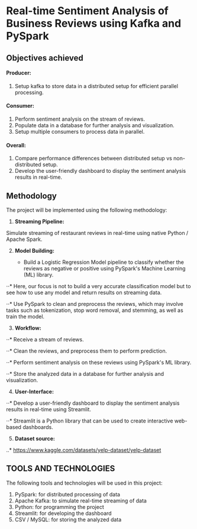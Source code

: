 # Real-time Sentiment Analysis of Business Reviews using Kafka and PySpark

## Objectives achieved

#### Producer:

1. Setup kafka to store data in a distributed setup for efficient parallel processing.

#### Consumer:

1. Perform sentiment analysis on the stream of reviews.
2. Populate data in a database for further analysis and visualization.
3. Setup multiple consumers to process data in parallel. 

#### Overall:

1. Compare performance differences between distributed setup vs non-distributed setup.
2. Develop the user-friendly dashboard to display the sentiment analysis results in real-time.

## Methodology

The project will be implemented using the following methodology:
1. **Streaming Pipeline:** 

Simulate streaming of restaurant reviews in real-time using native Python / Apache Spark.

2. **Model Building:**

    * Build a Logistic Regression Model pipeline to classify whether the reviews as negative or positive using PySpark's Machine Learning (ML) library.

⋅⋅* Here, our focus is not to build a very accurate classification model but to see how to use any model and return results on streaming data.

⋅⋅* Use PySpark to clean and preprocess the reviews, which may involve tasks such as tokenization, stop word removal, and stemming, as well as train the model.

3. **Workflow:**

⋅⋅* Receive a stream of reviews.

⋅⋅* Clean the reviews, and preprocess them to perform prediction.

⋅⋅* Perform sentiment analysis on these reviews using PySpark's ML library.

⋅⋅* Store the analyzed data in a database for further analysis and visualization.

4. **User-Interface:**

⋅⋅* Develop a user-friendly dashboard to display the sentiment analysis results in real-time using Streamlit.

⋅⋅* Streamlit is a Python library that can be used to create interactive web-based dashboards.

5. **Dataset source:**

..* https://www.kaggle.com/datasets/yelp-dataset/yelp-dataset


## TOOLS AND TECHNOLOGIES

The following tools and technologies will be used in this project:

1. PySpark: for distributed processing of data
2. Apache Kafka: to simulate real-time streaming of data
3. Python: for programming the project
4. Streamlit: for developing the dashboard
5. CSV / MySQL: for storing the analyzed data
